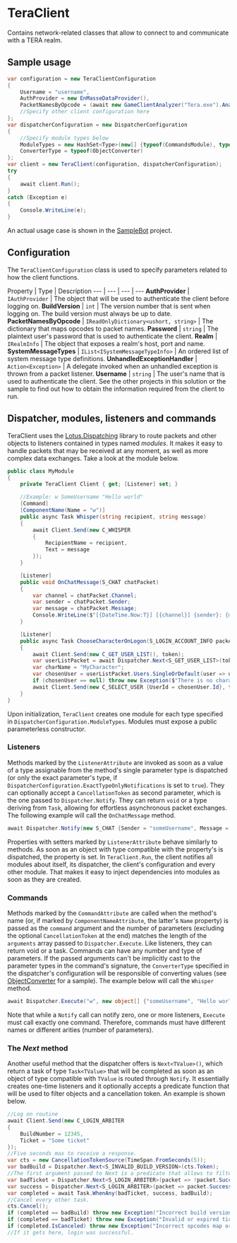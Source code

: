 ﻿# TeraClient
Contains network-related classes that allow to connect to and communicate with a TERA realm.

## Sample usage
```csharp
var configuration = new TeraClientConfiguration
{
    Username = "username",
    AuthProvider = new EnMasseDataProvider(),
    PacketNamesByOpcode = (await new GameClientAnalyzer("Tera.exe").Analyze()).PacketNamesByOpcode,
    //Specify other client configuration here
};
var dispatcherConfiguration = new DispatcherConfiguration
{
    //Specify module types below
    ModuleTypes = new HashSet<Type>(new[] {typeof(CommandsModule), typeof(ChatModule)}),
    ConverterType = typeof(ObjectConverter)
};
var client = new TeraClient(configuration, dispatcherConfiguration);
try
{
    await client.Run();
}
catch (Exception e)
{
    Console.WriteLine(e);
}
```

An actual usage case is shown in the [SampleBot](https://github.com/Mirrawrs/Tera/tree/master/SampleBot) project.

## Configuration
The `TeraClientConfiguration` class is used to specify parameters related to how the client functions.

Property | Type | Description
--- | --- | --- | ---
**AuthProvider** | `IAuthProvider` | The object that will be used to authenticate the client before logging on.
**BuildVersion** | `int` | The version number that is sent when logging on. The build version must always be up to date.
**PacketNamesByOpcode** | `IReadOnlyDictionary<ushort, string>` | The dictionary that maps opcodes to packet names.
**Password** | `string` | The plaintext user's password that is used to authenticate the client.
**Realm** | `IRealmInfo` | The object that exposes a realm's host, port and name.
**SystemMessageTypes** | `IList<ISystemMessageTypeInfo>` | An ordered list of system message type definitions.
**UnhandledExceptionHandler** | `Action<Exception>` | A delegate invoked when an unhandled exception is thrown from a packet listener.
**Username** | `string` | The user's name that is used to authenticate the client.
See the other projects in this solution or the sample to find out how to obtain the information required from the client to run.

## Dispatcher, modules, listeners and commands
TeraClient uses the [Lotus.Dispatching](https://github.com/Mirrawrs/Lotus/tree/master/Lotus.Dispatching) library to route packets and other objects to listeners contained in types named *modules*. It makes it easy to handle packets that may be received at any moment, as well as more complex data exchanges. Take a look at the module below.

```csharp
public class MyModule
{
    private TeraClient Client { get; [Listener] set; }

    //Example: w SomeUsername "Hello world"
    [Command]
    [ComponentName(Name = "w")]
    public async Task Whisper(string recipient, string message)
    {
        await Client.Send(new C_WHISPER
        {
            RecipientName = recipient,
            Text = message
        });
    }

    [Listener]
    public void OnChatMessage(S_CHAT chatPacket)
    {
        var channel = chatPacket.Channel;
        var sender = chatPacket.Sender;
        var message = chatPacket.Message;
        Console.WriteLine($"[{DateTime.Now:T}] [{channel}] {sender}: {message}");
    }

    [Listener]
    public async Task ChooseCharacterOnLogon(S_LOGIN_ACCOUNT_INFO packet, CancellationToken token)
    {
        await Client.Send(new C_GET_USER_LIST(), token);
        var userListPacket = await Dispatcher.Next<S_GET_USER_LIST>(token);
        var charName = "MyCharacter";
        var chosenUser = userListPacket.Users.SingleOrDefault(user => user.Name == charName);
        if (chosenUser == null) throw new Exception($"There is no character named {charName}.");
        await Client.Send(new C_SELECT_USER {UserId = chosenUser.Id}, token);
    }
}
```

Upon initialization, `TeraClient` creates one module for each type specified in `DispatcherConfiguration.ModuleTypes`. Modules must expose a public parameterless constructor.

### Listeners
Methods marked by the `ListenerAttribute` are invoked as soon as a value of a type assignable from the method's single parameter type is dispatched (or only the exact parameter's type, if `DispatcherConfiguration.ExactTypeOnlyNotifications` is set to `true`). They can optionally accept a `CancellationToken` as second parameter, which is the one passed to `Dispatcher.Notify`. They can return `void` or a type deriving from `Task`, allowing for effortless asynchronous packet exchanges. The following example will call the `OnChatMessage` method.

```csharp
await Dispatcher.Notify(new S_CHAT {Sender = "someUsername", Message = "Hello world"});
```

Properties with setters marked by `ListenerAttribute` behave similarly to methods. As soon as an object with type compatible with the property's is dispatched, the property is set. In `TeraClient.Run`, the client notifies all modules about itself, its dispatcher, the client's configuration and every other module. That makes it easy to inject dependencies into modules as soon as they are created.

### Commands
Methods marked by the `CommandAttribute` are called when the method's name (or, if marked by `ComponentNameAttribute`, the latter's `Name` property) is passed as the `command` argument and the number of parameters (excluding the optional `CancellationToken` at the end) matches the length of the `arguments` array passed to `Dispatcher.Execute`. Like listeners, they can return void or a task. Commands can have any number and type of parameters. If the passed arguments can't be implicitly cast to the parameter types in the command's signature, the `ConverterType` specified in the dispatcher's configuration will be responsible of converting values (see [ObjectConverter](https://github.com/Mirrawrs/Tera/blob/master/SampleBot/ObjectConverter.cs) for a sample). The example below will call the `Whisper` method.

```csharp
await Dispatcher.Execute("w", new object[] {"someUsername", "Hello world"});
```

Note that while a `Notify` call can notify zero, one or more listeners, `Execute` must call exactly one command. Therefore, commands must have different names or different arities (number of parameters).

### The *Next* method
Another useful method that the dispatcher offers is `Next<TValue>()`, which return a task of type `Task<TValue>` that will be completed as soon as an object of type compatible with `TValue` is routed through `Notify`. It essentially creates one-time listeners and it optionally accepts a predicate function that will be used to filter objects and a cancellation token. An example is shown below.

```csharp
//Log on routine
await Client.Send(new C_LOGIN_ARBITER
{
    BuildNumber = 12345,
    Ticket = "Some ticket"
});
//Five seconds max to receive a response.
var cts = new CancellationTokenSource(TimeSpan.FromSeconds(5));
var badBuild = Dispatcher.Next<S_INVALID_BUILD_VERSION>(cts.Token);
//The first argument passed to Next is a predicate that allows to filter dispatched objects.
var badTicket = Dispatcher.Next<S_LOGIN_ARBITER>(packet => !packet.Success, cts.Token);
var success = Dispatcher.Next<S_LOGIN_ARBITER>(packet => packet.Success, cts.Token);
var completed = await Task.WhenAny(badTicket, success, badBuild);
//Cancel every other task.
cts.Cancel();
if (completed == badBuild) throw new Exception("Incorrect build version.");
if (completed == badTicket) throw new Exception("Invalid or expired ticket.");
if (completed.IsCanceled) throw new Exception("Incorrect opcodes map or cryptographic parameters.");
//If it gets here, login was successful.
```